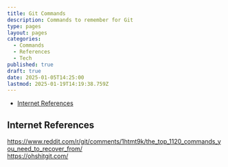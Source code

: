 ```yaml
---
title: Git Commands
description: Commands to remember for Git
type: pages
layout: pages
categories:
  - Commands
  - References
  - Tech
published: true
draft: true
date: 2025-01-05T14:25:00
lastmod: 2025-01-19T14:19:38.759Z
---
```



<!--- cSpell:disable --->
* [Internet References](#internet-references)
<!--- cSpell:enable --->

## Internet References

<https://www.reddit.com/r/git/comments/1htmt9k/the_top_1120_commands_you_need_to_recover_from/>\
<https://ohshitgit.com/>

